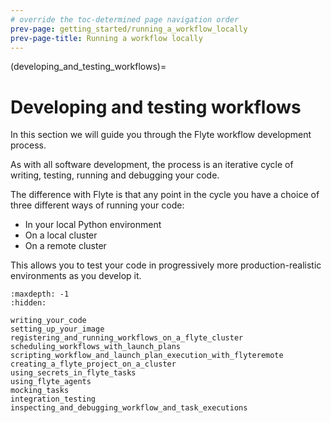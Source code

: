 ```yaml
---
# override the toc-determined page navigation order
prev-page: getting_started/running_a_workflow_locally
prev-page-title: Running a workflow locally
---
```


(developing_and_testing_workflows)=
# Developing and testing workflows

In this section we will guide you through the Flyte workflow development process.

As with all software development, the process is an iterative cycle of writing, testing, running and debugging your code.

The difference with Flyte is that any point in the cycle you have a choice of three different ways of running your code:

* In your local Python environment
* On a local cluster
* On a remote cluster

This allows you to test your code in progressively more production-realistic environments as you develop it.


```{toctree}
:maxdepth: -1
:hidden:

writing_your_code
setting_up_your_image
registering_and_running_workflows_on_a_flyte_cluster
scheduling_workflows_with_launch_plans
scripting_workflow_and_launch_plan_execution_with_flyteremote
creating_a_flyte_project_on_a_cluster
using_secrets_in_flyte_tasks
using_flyte_agents
mocking_tasks
integration_testing
inspecting_and_debugging_workflow_and_task_executions
```

